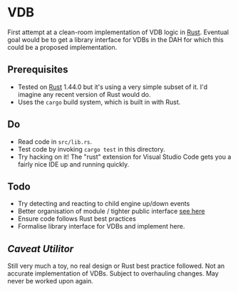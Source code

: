 # VDB
First attempt at a clean-room implementation of VDB logic in [Rust](https://www.rust-lang.org/).
Eventual goal would be to get a library interface for VDBs in the DAH for which this could be a proposed implementation.

## Prerequisites
* Tested on [Rust](https://www.rust-lang.org/) 1.44.0 but it's using a very simple subset of it. I'd imagine any recent version of Rust would do.
* Uses the `cargo` build system, which is built in with Rust.

## Do
* Read code in `src/lib.rs`.
* Test code by invoking `cargo test` in this directory.
* Try hacking on it! The "rust" extension for Visual Studio Code gets you a fairly nice IDE up and running quickly.

## Todo
* Try detecting and reacting to child engine up/down events
* Better organisation of module / tighter public interface [see here](https://doc.rust-lang.org/book/ch07-00-managing-growing-projects-with-packages-crates-and-modules.html)
* Ensure code follows Rust best practices
* Formalise library interface for VDBs and implement here.

## _Caveat Utilitor_
Still very much a toy, no real design or Rust best practice followed. Not an accurate implementation of VDBs. Subject to overhauling changes. May never be worked upon again.